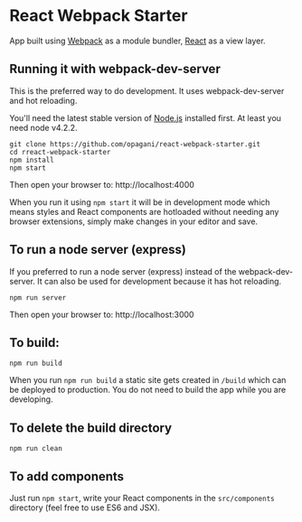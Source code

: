 # React Webpack Starter

App built using [Webpack](https://webpack.github.io/) as a module bundler, [React](http://facebook.github.io/react/) as a view layer.

## Running it with webpack-dev-server

This is the preferred way to do development.  It uses webpack-dev-server and hot reloading.

You'll need the latest stable version of [Node.js](http://nodejs.org/) installed first.  At least you need node v4.2.2.

```
git clone https://github.com/opagani/react-webpack-starter.git
cd rreact-webpack-starter
npm install
npm start
```

Then open your browser to: http://localhost:4000

When you run it using `npm start` it will be in development mode which means styles and React components are hotloaded without needing any browser extensions, simply make changes in your editor and save.

## To run a node server (express)

If you preferred to run a node server (express) instead of the webpack-dev-server.  It can also be used for development because it has hot reloading.

```
npm run server
```

Then open your browser to: http://localhost:3000

## To build:

```
npm run build
```

When you run `npm run build` a static site gets created in `/build` which can be deployed to production. You do not need to build the app while you are developing.

## To delete the build directory

```
npm run clean
```

## To add components

Just run `npm start`, write your React components in the `src/components` directory (feel free to use ES6 and JSX).